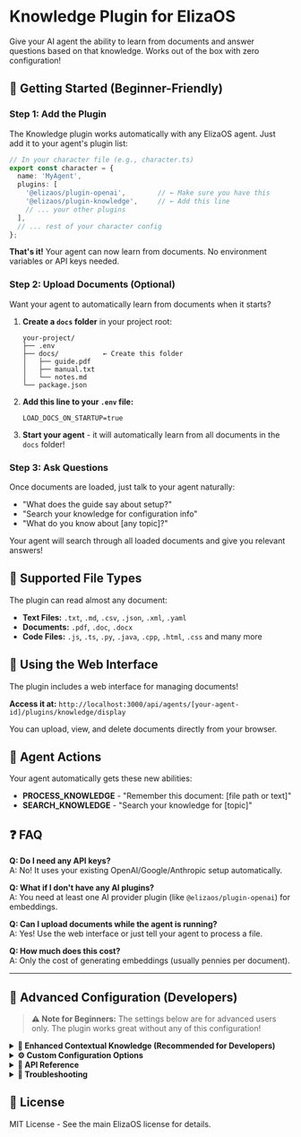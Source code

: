 # Knowledge Plugin for ElizaOS

Give your AI agent the ability to learn from documents and answer questions based on that knowledge. Works out of the box with zero configuration!

## 🚀 Getting Started (Beginner-Friendly)

### Step 1: Add the Plugin
The Knowledge plugin works automatically with any ElizaOS agent. Just add it to your agent's plugin list:

```typescript
// In your character file (e.g., character.ts)
export const character = {
  name: 'MyAgent',
  plugins: [
    '@elizaos/plugin-openai',        // ← Make sure you have this
    '@elizaos/plugin-knowledge',     // ← Add this line
    // ... your other plugins
  ],
  // ... rest of your character config
};
```

**That's it!** Your agent can now learn from documents. No environment variables or API keys needed.

### Step 2: Upload Documents (Optional)
Want your agent to automatically learn from documents when it starts?

1. **Create a `docs` folder** in your project root:
   ```
   your-project/
   ├── .env
   ├── docs/           ← Create this folder
   │   ├── guide.pdf
   │   ├── manual.txt
   │   └── notes.md
   └── package.json
   ```

2. **Add this line to your `.env` file:**
   ```env
   LOAD_DOCS_ON_STARTUP=true
   ```

3. **Start your agent** - it will automatically learn from all documents in the `docs` folder!

### Step 3: Ask Questions
Once documents are loaded, just talk to your agent naturally:

- "What does the guide say about setup?"
- "Search your knowledge for configuration info"
- "What do you know about [any topic]?"

Your agent will search through all loaded documents and give you relevant answers!

## 📁 Supported File Types

The plugin can read almost any document:

- **Text Files:** `.txt`, `.md`, `.csv`, `.json`, `.xml`, `.yaml`
- **Documents:** `.pdf`, `.doc`, `.docx`
- **Code Files:** `.js`, `.ts`, `.py`, `.java`, `.cpp`, `.html`, `.css` and many more

## 💬 Using the Web Interface

The plugin includes a web interface for managing documents! 

**Access it at:** `http://localhost:3000/api/agents/[your-agent-id]/plugins/knowledge/display`

You can upload, view, and delete documents directly from your browser.

## 🎯 Agent Actions

Your agent automatically gets these new abilities:

- **PROCESS_KNOWLEDGE** - "Remember this document: [file path or text]"
- **SEARCH_KNOWLEDGE** - "Search your knowledge for [topic]"

## ❓ FAQ

**Q: Do I need any API keys?**  
A: No! It uses your existing OpenAI/Google/Anthropic setup automatically.

**Q: What if I don't have any AI plugins?**  
A: You need at least one AI provider plugin (like `@elizaos/plugin-openai`) for embeddings.

**Q: Can I upload documents while the agent is running?**  
A: Yes! Use the web interface or just tell your agent to process a file.

**Q: How much does this cost?**  
A: Only the cost of generating embeddings (usually pennies per document).

---

## 🔧 Advanced Configuration (Developers)

> **⚠️ Note for Beginners:** The settings below are for advanced users only. The plugin works great without any of this configuration!

<details>
<summary><strong>🚀 Enhanced Contextual Knowledge (Recommended for Developers)</strong></summary>

For significantly better understanding of complex documents, enable contextual embeddings with caching:

```env
# Enable enhanced contextual understanding
CTX_KNOWLEDGE_ENABLED=true

# Use OpenRouter with Claude for best results + 90% cost savings via caching
TEXT_PROVIDER=openrouter
TEXT_MODEL=anthropic/claude-3.5-sonnet
OPENROUTER_API_KEY=your-openrouter-api-key
```

**Benefits:**
- 📈 **Better Understanding:** Chunks include surrounding context
- 💰 **90% Cost Reduction:** Document caching reduces repeated processing costs
- 🎯 **Improved Accuracy:** More relevant search results

**Best Models for Contextual Mode:**
- `anthropic/claude-3.5-sonnet` (recommended)
- `google/gemini-2.5-flash` (fast + cheap)
- `anthropic/claude-3.5-haiku` (budget option)

</details>

<details>
<summary><strong>⚙️ Custom Configuration Options</strong></summary>

### Document Loading
```env
LOAD_DOCS_ON_STARTUP=true          # Auto-load from docs folder
KNOWLEDGE_PATH=/custom/path        # Custom document path (default: ./docs)
```

### Embedding Configuration
```env
# Only needed if you're not using a standard AI plugin
EMBEDDING_PROVIDER=openai          # openai | google
TEXT_EMBEDDING_MODEL=text-embedding-3-small
EMBEDDING_DIMENSION=1536           # Vector dimension
```

### Text Generation (for Contextual Mode)
```env
TEXT_PROVIDER=openrouter           # openai | anthropic | openrouter | google
TEXT_MODEL=anthropic/claude-3.5-sonnet
```

### API Keys (as needed)
```env
OPENAI_API_KEY=sk-...
ANTHROPIC_API_KEY=sk-ant-...
OPENROUTER_API_KEY=sk-or-...
GOOGLE_API_KEY=your-key
```

### Performance Tuning
```env
MAX_CONCURRENT_REQUESTS=30         # Parallel processing limit
REQUESTS_PER_MINUTE=60             # Rate limiting
TOKENS_PER_MINUTE=150000           # Token rate limiting
MAX_INPUT_TOKENS=4000              # Chunk size limit
MAX_OUTPUT_TOKENS=4096             # Response size limit
```

</details>

<details>
<summary><strong>🔌 API Reference</strong></summary>

### HTTP Endpoints
- `POST /api/agents/{agentId}/plugins/knowledge/documents` - Upload documents
- `GET /api/agents/{agentId}/plugins/knowledge/documents` - List all documents
- `GET /api/agents/{agentId}/plugins/knowledge/documents/{id}` - Get specific document
- `DELETE /api/agents/{agentId}/plugins/knowledge/documents/{id}` - Delete document
- `GET /api/agents/{agentId}/plugins/knowledge/display` - Web interface

### Programmatic Usage
```typescript
import { KnowledgeService } from '@elizaos/plugin-knowledge';

// Add knowledge programmatically
const result = await knowledgeService.addKnowledge({
  clientDocumentId: 'unique-doc-id',
  content: documentContent,          // Base64 for PDFs, plain text for others
  contentType: 'application/pdf',
  originalFilename: 'document.pdf',
  worldId: runtime.worldId,
  roomId: runtime.roomId,
  entityId: runtime.entityId,
  metadata: {                        // Optional
    source: 'upload',
    author: 'John Doe'
  }
});

// Search knowledge
const searchResults = await knowledgeService.searchKnowledge({
  query: 'quantum computing',
  agentId: runtime.agentId,
  limit: 10
});
```

</details>

<details>
<summary><strong>🐛 Troubleshooting</strong></summary>

### Common Issues

**"Knowledge plugin failed to initialize"**
- Make sure you have an AI provider plugin (openai, google-genai, etc.)
- Check that your AI provider has valid API keys

**"Documents not loading automatically"**
- Verify `LOAD_DOCS_ON_STARTUP=true` in your `.env` file
- Check that the `docs` folder exists in your project root
- Make sure files are readable and in supported formats

**"Search returns no results"**
- Documents need to be processed first (wait for startup to complete)
- Try simpler search terms
- Check that documents actually contain the content you're searching for

**"Out of memory errors"**
- Reduce `MAX_CONCURRENT_REQUESTS` to 10-15
- Process smaller documents or fewer documents at once
- Increase Node.js memory limit: `node --max-old-space-size=4096`

### Performance Tips
- **Smaller chunks = better search precision** (but more tokens used)
- **Contextual mode = better understanding** (but slower processing)
- **Batch document uploads** rather than one-by-one for better performance

### File Upload Configuration

#### Automatic MIME Type Correction
The frontend automatically corrects MIME types for code and document files:

```typescript
const getCorrectMimeType = (file: File): string => {
  // MIME type correction logic
  // Particularly useful for .ts, .js, .py, etc. files
}
```

#### Supported File Types

- **Documents**: PDF, DOC, DOCX
- **Code**: JS, TS, PY, JAVA, C, CPP, etc.
- **Text**: TXT, MD, CSV, JSON, XML, HTML
- **Configuration**: ENV, CFG, INI, YAML, YML

</details>

## 📝 License

MIT License - See the main ElizaOS license for details.
